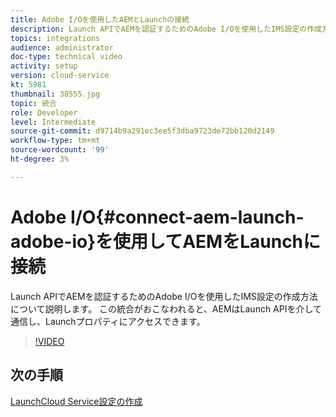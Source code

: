 ```yaml
---
title: Adobe I/Oを使用したAEMとLaunchの接続
description: Launch APIでAEMを認証するためのAdobe I/Oを使用したIMS設定の作成方法について説明します。 この統合がおこなわれると、AEMはLaunch APIを介して通信し、Launchプロパティにアクセスできます。
topics: integrations
audience: administrator
doc-type: technical video
activity: setup
version: cloud-service
kt: 5981
thumbnail: 38555.jpg
topic: 統合
role: Developer
level: Intermediate
source-git-commit: d9714b9a291ec3ee5f3dba9723de72bb120d2149
workflow-type: tm+mt
source-wordcount: '99'
ht-degree: 3%

---
```



# Adobe I/O{#connect-aem-launch-adobe-io}を使用してAEMをLaunchに接続

Launch APIでAEMを認証するためのAdobe I/Oを使用したIMS設定の作成方法について説明します。 この統合がおこなわれると、AEMはLaunch APIを介して通信し、Launchプロパティにアクセスできます。

>[!VIDEO](https://video.tv.adobe.com/v/38555?quality=12&learn=on)

## 次の手順

[LaunchCloud Service設定の作成](create-launch-cloud-service.md)
